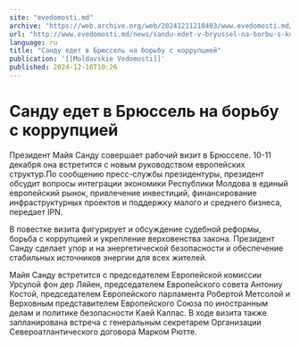 ```yaml
---
site: "evedomosti.md"
archive: "https://web.archive.org/web/20241211210403/www.evedomosti.md/news/sandu-edet-v-bryussel-na-borbu-s-korrupciej"
url: "http://www.evedomosti.md/news/sandu-edet-v-bryussel-na-borbu-s-korrupciej"
language: ru
title: "Санду едет в Брюссель на борьбу с коррупцией"
publication: '[[Moldavskie Vedomosti]]'
published: 2024-12-10T10:26
---
```


# Санду едет в Брюссель на борьбу с коррупцией

Президент Майя Санду совершает рабочий визит в Брюсселе. 10-11 декабря она встретится с новым руководством европейских структур.По сообщению пресс-службы президентуры, президент обсудит вопросы интеграции экономики Республики Молдова в единый европейский рынок, привлечение инвестиций, финансирование инфраструктурных проектов и поддержку малого и среднего бизнеса, передает IPN.

В повестке визита фигурирует и обсуждение судебной реформы, борьба с коррупцией и укрепление верховенства закона. Президент Санду сделает упор и на энергетической безопасности и обеспечение стабильных источников энергии для всех жителей.

Майя Санду встретится с председателем Европейской комиссии Урсулой фон дер Ляйен, председателем Европейского совета Антониу Костой, председателем Европейского парламента Робертой Метсолой и Верховным представителем Европейского Союза по иностранным делам и политике безопасности Каей Каллас. В ходе визита также запланирована встреча с генеральным секретарем Организации Североатлантического договора Марком Рютте.